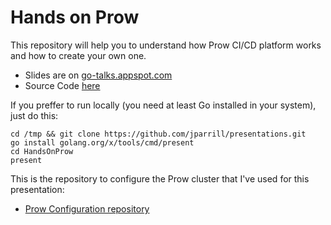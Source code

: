 # Hands on Prow
This repository will help you to understand how Prow CI/CD platform works and how to create your own one.

- Slides are on [go-talks.appspot.com](https://go-talks.appspot.com/github.com/jparrill/presentations/HandsOnProw/hands-on-prow.slide)
- Source Code [here](https://github.com/jparrill/presentations/HandsOnProw)

If you preffer to run locally (you need at least Go installed in your system), just do this:

```
cd /tmp && git clone https://github.com/jparrill/presentations.git
go install golang.org/x/tools/cmd/present
cd HandsOnProw
present
```

This is the repository to configure the Prow cluster that I've used for this presentation:

- [Prow Configuration repository](https://github.com/the-shadowmen/prow-devconf)
